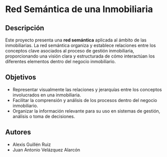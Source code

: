 # Red Semántica de una Inmobiliaria

## Descripción

Este proyecto presenta una **red semántica** aplicada al ámbito de las inmobiliarias. La red semántica organiza y establece relaciones entre los conceptos clave asociados al proceso de gestión inmobiliaria, proporcionando una visión clara y estructurada de cómo interactúan los diferentes elementos dentro del negocio inmobiliario.

## Objetivos

- Representar visualmente las relaciones y jerarquías entre los conceptos involucrados en una inmobiliaria.
- Facilitar la comprensión y análisis de los procesos dentro del negocio inmobiliario.
- Organizar la información relevante para su uso en sistemas de gestión, análisis o toma de decisiones.

## Autores

- Alexis Guillén Ruiz
- Juan Antonio Velázquez Alarcón
